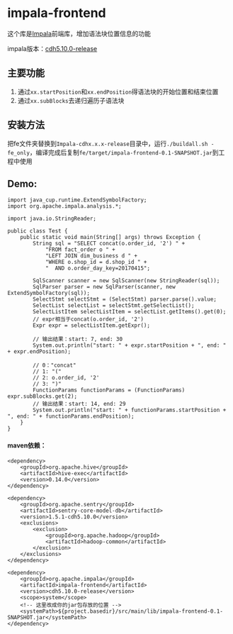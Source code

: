 # impala-frontend
这个库是[Impala](https://github.com/cloudera/Impala)前端库，增加语法块位置信息的功能

impala版本：[cdh5.10.0-release](https://github.com/cloudera/Impala/tree/cdh5.10.0-release)


## 主要功能
1. 通过`xx.startPosition`和`xx.endPosition`得语法块的开始位置和结束位置
2. 通过`xx.subBlocks`去递归遍历子语法块

## 安装方法
把fe文件夹替换到`Impala-cdhx.x.x-release`目录中，运行`./buildall.sh -fe_only`，编译完成后复制`fe/target/impala-frontend-0.1-SNAPSHOT.jar`到工程中使用

## Demo:

```
import java_cup.runtime.ExtendSymbolFactory;
import org.apache.impala.analysis.*;

import java.io.StringReader;

public class Test {
    public static void main(String[] args) throws Exception {
        String sql = "SELECT concat(o.order_id, '2') " +
            "FROM fact_order o " +
            "LEFT JOIN dim_business d " +
            "WHERE o.shop_id = d.shop_id " +
            "  AND o.order_day_key=20170415";

        SqlScanner scanner = new SqlScanner(new StringReader(sql));
        SqlParser parser = new SqlParser(scanner, new ExtendSymbolFactory(sql));
        SelectStmt selectStmt = (SelectStmt) parser.parse().value;
        SelectList selectList = selectStmt.getSelectList();
        SelectListItem selectListItem = selectList.getItems().get(0);
        // expr相当于concat(o.order_id, '2')
        Expr expr = selectListItem.getExpr();

        // 输出结果：start: 7, end: 30
        System.out.println("start: " + expr.startPosition + ", end: " + expr.endPosition);

        // 0："concat"
        // 1: "("
        // 2: o.order_id, '2'
        // 3: ")"
        FunctionParams functionParams = (FunctionParams) expr.subBlocks.get(2);
        // 输出结果：start: 14, end: 29
        System.out.println("start: " + functionParams.startPosition + ", end: " + functionParams.endPosition);
    }
}
```
#### maven依赖：
```
<dependency>
    <groupId>org.apache.hive</groupId>
    <artifactId>hive-exec</artifactId>
    <version>0.14.0</version>
</dependency>

<dependency>
    <groupId>org.apache.sentry</groupId>
    <artifactId>sentry-core-model-db</artifactId>
    <version>1.5.1-cdh5.10.0</version>
    <exclusions>
        <exclusion>
            <groupId>org.apache.hadoop</groupId>
            <artifactId>hadoop-common</artifactId>
        </exclusion>
    </exclusions>
</dependency>

<dependency>
    <groupId>org.apache.impala</groupId>
    <artifactId>impala-frontend</artifactId>
    <version>cdh5.10.0-release</version>
    <scope>system</scope>
    <!-- 这里改成你的jar包存放的位置 -->
    <systemPath>${project.basedir}/src/main/lib/impala-frontend-0.1-SNAPSHOT.jar</systemPath>
</dependency>
```
